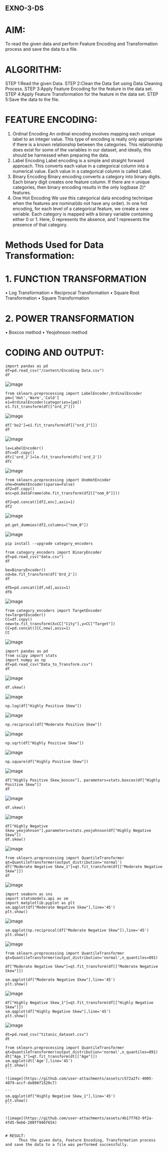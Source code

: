## EXNO-3-DS

# AIM:
To read the given data and perform Feature Encoding and Transformation process and save the data to a file.

# ALGORITHM:
STEP 1:Read the given Data.
STEP 2:Clean the Data Set using Data Cleaning Process.
STEP 3:Apply Feature Encoding for the feature in the data set.
STEP 4:Apply Feature Transformation for the feature in the data set.
STEP 5:Save the data to the file.

# FEATURE ENCODING:
1. Ordinal Encoding
An ordinal encoding involves mapping each unique label to an integer value. This type of encoding is really only appropriate if there is a known relationship between the categories. This relationship does exist for some of the variables in our dataset, and ideally, this should be harnessed when preparing the data.
2. Label Encoding
Label encoding is a simple and straight forward approach. This converts each value in a categorical column into a numerical value. Each value in a categorical column is called Label.
3. Binary Encoding
Binary encoding converts a category into binary digits. Each binary digit creates one feature column. If there are n unique categories, then binary encoding results in the only log(base 2)ⁿ features.
4. One Hot Encoding
We use this categorical data encoding technique when the features are nominal(do not have any order). In one hot encoding, for each level of a categorical feature, we create a new variable. Each category is mapped with a binary variable containing either 0 or 1. Here, 0 represents the absence, and 1 represents the presence of that category.

# Methods Used for Data Transformation:
  # 1. FUNCTION TRANSFORMATION
• Log Transformation
• Reciprocal Transformation
• Square Root Transformation
• Square Transformation
  # 2. POWER TRANSFORMATION
• Boxcox method
• Yeojohnson method

# CODING AND OUTPUT:
```
import pandas as pd
df=pd.read_csv("/content/Encoding Data.csv")
df
```
![image](https://github.com/user-attachments/assets/56af7505-8adb-4644-9370-a2cd72069c93)

```
from sklearn.preprocessing import LabelEncoder,OrdinalEncoder
pm=['Hot','Warm','Cold']
e1=OrdinalEncoder(categories=[pm])
e1.fit_transform(df[["ord_2"]])
```
![image](https://github.com/user-attachments/assets/2e4e7373-8f5f-497d-976f-e48640c42e7d)

```
df['bo2']=e1.fit_transform(df[["ord_2"]])
df
```
![image](https://github.com/user-attachments/assets/9134c10c-27ae-42a6-95be-d869ba61d6a1)
```
le=LabelEncoder()
dfc=df.copy()
dfc['ord_2']=le.fit_transform(dfc['ord_2'])
dfc
```
![image](https://github.com/user-attachments/assets/73bafa07-daac-4929-a4dc-bdd5ccaec9ab)

```
from sklearn.preprocessing import OneHotEncoder
ohe=OneHotEncoder(sparse=False)
df2=df.copy()
enc=pd.DataFrame(ohe.fit_transform(df2[["nom_0"]]))
```
```
df2=pd.concat([df2,enc],axis=1)
df2
```
![image](https://github.com/user-attachments/assets/67c4882c-7dd4-4ca5-a28f-0c9247e6cbf0)

```
pd.get_dummies(df2,columns=["nom_0"])
```
![image](https://github.com/user-attachments/assets/9ec42b14-f9e5-4cdd-8cbb-38c30d68b15d)

```
pip install --upgrade category_encoders
````
```
from category_encoders import BinaryEncoder
df=pd.read_csv("data.csv")
df
```
```
be=BinaryEncoder()
nd=be.fit_transform(df['Ord_2'])
df
```
```
dfb=pd.concat([df,nd],axis=1)
dfb
```
![image](https://github.com/user-attachments/assets/9a083768-1f47-4fae-ada7-907bc842c62e)

```
from category_encoders import TargetEncoder
te=TargetEncoder()
CC=df.copy()
new=te.fit_transform(X=CC["City"],y=CC["Target"])
CC=pd.concat([CC,new],axis=1)
CC
````

![image](https://github.com/user-attachments/assets/4057e8ba-b0e9-454d-98b7-379fb37125bd)

```
import pandas as pd
from scipy import stats
import numpy as np
df=pd.read_csv("Data_to_Transform.csv")
df
```

![image](https://github.com/user-attachments/assets/f8da2b8d-5cf9-477b-a08b-b3a2bb7ee7b4)

```
df.skew()
````

![image](https://github.com/user-attachments/assets/3d774b98-186a-4e76-8724-2b1bf81a2ac8)

```
np.log(df["Highly Positive Skew"])
````

![image](https://github.com/user-attachments/assets/14811e81-c7b4-4581-8980-bfbc0de49a56)

````
np.reciprocal(df["Moderate Positive Skew"])
````

![image](https://github.com/user-attachments/assets/d02b1982-e1d3-4a3a-88ae-c5ba93ae4ac1)

```
np.sqrt(df["Highly Positive Skew"])
```

![image](https://github.com/user-attachments/assets/5cd7840f-f02f-4fd3-85d5-a53fe280deb8)

```
np.square(df["Highly Positive Skew"])
```
![image](https://github.com/user-attachments/assets/8fb8e132-6ed7-4b7a-8b40-ce0b2a17f8ab)

````
df["Highly Positive Skew_boxcox"], parameters=stats.boxcox(df["Highly Positive Skew"])
df
````

![image](https://github.com/user-attachments/assets/efac1018-7767-45c7-aab6-b3955c1cbebe)


````
df.skew()
````

![image](https://github.com/user-attachments/assets/0724a800-79a0-4f6a-89f8-6d27af8e9e68)

```
df["Highly Negative Skew_yeojohnson"],parameters=stats.yeojohnson(df["Highly Negative Skew"])
df.skew()
```

![image](https://github.com/user-attachments/assets/7916609f-9538-4b20-a4cc-e0a7926ba819)

```
from sklearn.preprocessing import QuantileTransformer
qt=QuantileTransformer(output_distribution='normal')
df["Moderate Negative Skew_1"]=qt.fit_transform(df[["Moderate Negative Skew"]])
df
```

![image](https://github.com/user-attachments/assets/8fc153de-ae67-4570-b08c-bcc13481fd9c)

```
import seaborn as sns
import statsmodels.api as sm
import matplotlib.pyplot as plt
sm.qqplot(df["Moderate Negative Skew"],line='45')
plt.show()
```

![image](https://github.com/user-attachments/assets/778497b6-78ca-4426-b95f-3723e7f14092)

```
sm.qqplot(np.reciprocal(df["Moderate Negative Skew"]),line='45')
plt.show()
```

![image](https://github.com/user-attachments/assets/3959c2d3-bd64-4ecf-b737-230e24cf39fc)

```
from sklearn.preprocessing import QuantileTransformer
qt=QuantileTransformer(output_distribution='normal',n_quantiles=891)

df["Moderate Negative Skew"]=qt.fit_transform(df[["Moderate Negative Skew"]])

sm.qqplot(df["Moderate Negative Skew"],line='45')
plt.show()
````

![image](https://github.com/user-attachments/assets/15c3a214-a5aa-4b71-b91f-03c9dab9aa25)

```
df["Highly Negative Skew_1"]=qt.fit_transform(df[["Highly Negative Skew"]])
sm.qqplot(df["Highly Negative Skew"],line='45')
plt.show()
```


![image](https://github.com/user-attachments/assets/0d7563e8-59e8-4325-b6ce-63817ed858d2)


```
dt=pd.read_csv("titanic_dataset.csv")
dt
````
````
from sklearn.preprocessing import QuantileTransformer
qt=QuantileTransformer(output_distribution='normal',n_quantiles=891)
dt["Age_1"]=qt.fit_transform(dt[["Age"]])
sm.qqplot(dt['Age'],line='45') 
plt.show()
```

![image](https://github.com/user-attachments/assets/c572a2fc-4005-4079-accf-de896f1520c7)

```
sm.qqplot(df["Highly Negative Skew_1"],line='45')
plt.show()
```


![image](https://github.com/user-attachments/assets/4b17f763-9f2a-4fd5-9eb6-200ff946f654)


# RESULT:
      Thus the given data, Feature Encoding, Transformation process and save the data to a file was performed successfully.

       

